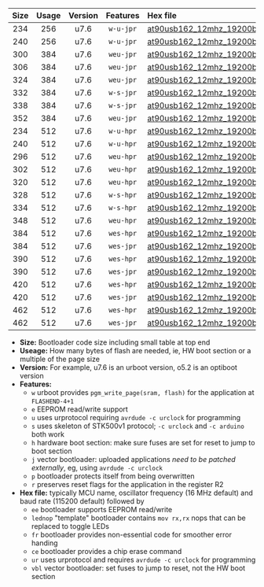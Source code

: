|Size|Usage|Version|Features|Hex file|
|:-:|:-:|:-:|:-:|:--|
|234|256|u7.6|`w-u-jpr`|[at90usb162_12mhz_19200bps_ur_vbl.hex](https://raw.githubusercontent.com/stefanrueger/urboot/main/bootloaders/at90usb162/fcpu_12mhz/19200_bps/at90usb162_12mhz_19200bps_ur_vbl.hex)|
|240|256|u7.6|`w-u-jpr`|[at90usb162_12mhz_19200bps_lednop_ur_vbl.hex](https://raw.githubusercontent.com/stefanrueger/urboot/main/bootloaders/at90usb162/fcpu_12mhz/19200_bps/at90usb162_12mhz_19200bps_lednop_ur_vbl.hex)|
|300|384|u7.6|`weu-jpr`|[at90usb162_12mhz_19200bps_ee_ur_vbl.hex](https://raw.githubusercontent.com/stefanrueger/urboot/main/bootloaders/at90usb162/fcpu_12mhz/19200_bps/at90usb162_12mhz_19200bps_ee_ur_vbl.hex)|
|306|384|u7.6|`weu-jpr`|[at90usb162_12mhz_19200bps_ee_lednop_ur_vbl.hex](https://raw.githubusercontent.com/stefanrueger/urboot/main/bootloaders/at90usb162/fcpu_12mhz/19200_bps/at90usb162_12mhz_19200bps_ee_lednop_ur_vbl.hex)|
|324|384|u7.6|`weu-jpr`|[at90usb162_12mhz_19200bps_ee_lednop_fr_ur_vbl.hex](https://raw.githubusercontent.com/stefanrueger/urboot/main/bootloaders/at90usb162/fcpu_12mhz/19200_bps/at90usb162_12mhz_19200bps_ee_lednop_fr_ur_vbl.hex)|
|332|384|u7.6|`w-s-jpr`|[at90usb162_12mhz_19200bps_vbl.hex](https://raw.githubusercontent.com/stefanrueger/urboot/main/bootloaders/at90usb162/fcpu_12mhz/19200_bps/at90usb162_12mhz_19200bps_vbl.hex)|
|338|384|u7.6|`w-s-jpr`|[at90usb162_12mhz_19200bps_lednop_vbl.hex](https://raw.githubusercontent.com/stefanrueger/urboot/main/bootloaders/at90usb162/fcpu_12mhz/19200_bps/at90usb162_12mhz_19200bps_lednop_vbl.hex)|
|352|384|u7.6|`weu-jpr`|[at90usb162_12mhz_19200bps_ee_lednop_fr_ce_ur_vbl.hex](https://raw.githubusercontent.com/stefanrueger/urboot/main/bootloaders/at90usb162/fcpu_12mhz/19200_bps/at90usb162_12mhz_19200bps_ee_lednop_fr_ce_ur_vbl.hex)|
|234|512|u7.6|`w-u-hpr`|[at90usb162_12mhz_19200bps_ur.hex](https://raw.githubusercontent.com/stefanrueger/urboot/main/bootloaders/at90usb162/fcpu_12mhz/19200_bps/at90usb162_12mhz_19200bps_ur.hex)|
|240|512|u7.6|`w-u-hpr`|[at90usb162_12mhz_19200bps_lednop_ur.hex](https://raw.githubusercontent.com/stefanrueger/urboot/main/bootloaders/at90usb162/fcpu_12mhz/19200_bps/at90usb162_12mhz_19200bps_lednop_ur.hex)|
|296|512|u7.6|`weu-hpr`|[at90usb162_12mhz_19200bps_ee_ur.hex](https://raw.githubusercontent.com/stefanrueger/urboot/main/bootloaders/at90usb162/fcpu_12mhz/19200_bps/at90usb162_12mhz_19200bps_ee_ur.hex)|
|302|512|u7.6|`weu-hpr`|[at90usb162_12mhz_19200bps_ee_lednop_ur.hex](https://raw.githubusercontent.com/stefanrueger/urboot/main/bootloaders/at90usb162/fcpu_12mhz/19200_bps/at90usb162_12mhz_19200bps_ee_lednop_ur.hex)|
|320|512|u7.6|`weu-hpr`|[at90usb162_12mhz_19200bps_ee_lednop_fr_ur.hex](https://raw.githubusercontent.com/stefanrueger/urboot/main/bootloaders/at90usb162/fcpu_12mhz/19200_bps/at90usb162_12mhz_19200bps_ee_lednop_fr_ur.hex)|
|328|512|u7.6|`w-s-hpr`|[at90usb162_12mhz_19200bps.hex](https://raw.githubusercontent.com/stefanrueger/urboot/main/bootloaders/at90usb162/fcpu_12mhz/19200_bps/at90usb162_12mhz_19200bps.hex)|
|334|512|u7.6|`w-s-hpr`|[at90usb162_12mhz_19200bps_lednop.hex](https://raw.githubusercontent.com/stefanrueger/urboot/main/bootloaders/at90usb162/fcpu_12mhz/19200_bps/at90usb162_12mhz_19200bps_lednop.hex)|
|348|512|u7.6|`weu-hpr`|[at90usb162_12mhz_19200bps_ee_lednop_fr_ce_ur.hex](https://raw.githubusercontent.com/stefanrueger/urboot/main/bootloaders/at90usb162/fcpu_12mhz/19200_bps/at90usb162_12mhz_19200bps_ee_lednop_fr_ce_ur.hex)|
|384|512|u7.6|`wes-hpr`|[at90usb162_12mhz_19200bps_ee.hex](https://raw.githubusercontent.com/stefanrueger/urboot/main/bootloaders/at90usb162/fcpu_12mhz/19200_bps/at90usb162_12mhz_19200bps_ee.hex)|
|384|512|u7.6|`wes-jpr`|[at90usb162_12mhz_19200bps_ee_vbl.hex](https://raw.githubusercontent.com/stefanrueger/urboot/main/bootloaders/at90usb162/fcpu_12mhz/19200_bps/at90usb162_12mhz_19200bps_ee_vbl.hex)|
|390|512|u7.6|`wes-hpr`|[at90usb162_12mhz_19200bps_ee_lednop.hex](https://raw.githubusercontent.com/stefanrueger/urboot/main/bootloaders/at90usb162/fcpu_12mhz/19200_bps/at90usb162_12mhz_19200bps_ee_lednop.hex)|
|390|512|u7.6|`wes-jpr`|[at90usb162_12mhz_19200bps_ee_lednop_vbl.hex](https://raw.githubusercontent.com/stefanrueger/urboot/main/bootloaders/at90usb162/fcpu_12mhz/19200_bps/at90usb162_12mhz_19200bps_ee_lednop_vbl.hex)|
|420|512|u7.6|`wes-hpr`|[at90usb162_12mhz_19200bps_ee_lednop_fr.hex](https://raw.githubusercontent.com/stefanrueger/urboot/main/bootloaders/at90usb162/fcpu_12mhz/19200_bps/at90usb162_12mhz_19200bps_ee_lednop_fr.hex)|
|420|512|u7.6|`wes-jpr`|[at90usb162_12mhz_19200bps_ee_lednop_fr_vbl.hex](https://raw.githubusercontent.com/stefanrueger/urboot/main/bootloaders/at90usb162/fcpu_12mhz/19200_bps/at90usb162_12mhz_19200bps_ee_lednop_fr_vbl.hex)|
|462|512|u7.6|`wes-hpr`|[at90usb162_12mhz_19200bps_ee_lednop_fr_ce.hex](https://raw.githubusercontent.com/stefanrueger/urboot/main/bootloaders/at90usb162/fcpu_12mhz/19200_bps/at90usb162_12mhz_19200bps_ee_lednop_fr_ce.hex)|
|462|512|u7.6|`wes-jpr`|[at90usb162_12mhz_19200bps_ee_lednop_fr_ce_vbl.hex](https://raw.githubusercontent.com/stefanrueger/urboot/main/bootloaders/at90usb162/fcpu_12mhz/19200_bps/at90usb162_12mhz_19200bps_ee_lednop_fr_ce_vbl.hex)|

- **Size:** Bootloader code size including small table at top end
- **Useage:** How many bytes of flash are needed, ie, HW boot section or a multiple of the page size
- **Version:** For example, u7.6 is an urboot version, o5.2 is an optiboot version
- **Features:**
  + `w` urboot provides `pgm_write_page(sram, flash)` for the application at `FLASHEND-4+1`
  + `e` EEPROM read/write support
  + `u` uses urprotocol requiring `avrdude -c urclock` for programming
  + `s` uses skeleton of STK500v1 protocol; `-c urclock` and `-c arduino` both work
  + `h` hardware boot section: make sure fuses are set for reset to jump to boot section
  + `j` vector bootloader: uploaded applications *need to be patched externally*, eg, using `avrdude -c urclock`
  + `p` bootloader protects itself from being overwritten
  + `r` preserves reset flags for the application in the register R2
- **Hex file:** typically MCU name, oscillator frequency (16 MHz default) and baud rate (115200 default) followed by
  + `ee` bootloader supports EEPROM read/write
  + `lednop` "template" bootloader contains `mov rx,rx` nops that can be replaced to toggle LEDs
  + `fr` bootloader provides non-essential code for smoother error handing
  + `ce` bootloader provides a chip erase command
  + `ur` uses urprotocol and requires `avrdude -c urclock` for programming
  + `vbl` vector bootloader: set fuses to jump to reset, not the HW boot section
